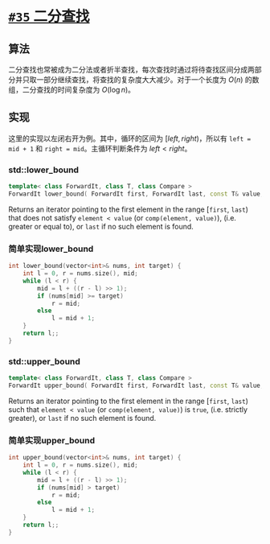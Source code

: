# [`#35` 二分查找](https://leetcode.cn/problems/search-insert-position/)

## 算法

二分查找也常被成为二分法或者折半查找，每次查找时通过将待查找区间分成两部分并只取一部分继续查找，将查找的复杂度大大减少。对于一个长度为 $O(n)$ 的数组，二分查找的时间复杂度为 $O(\log{n})$。

## 实现

这里的实现以左闭右开为例。其中，循环的区间为 $[left, right)$，所以有 `left = mid + 1` 和 `right = mid`。主循环判断条件为 $left < right$。

### std::lower_bound

```cpp
template< class ForwardIt, class T, class Compare >
ForwardIt lower_bound( ForwardIt first, ForwardIt last, const T& value, Compare comp );
```

Returns an iterator pointing to the first element in the range [`first`, `last`) that does not satisfy `element < value` (or `comp(element, value)`), (i.e. greater or equal to), or `last` if no such element is found.

### 简单实现lower_bound

```cpp
int lower_bound(vector<int>& nums, int target) {
    int l = 0, r = nums.size(), mid;
    while (l < r) {
        mid = l + ((r - l) >> 1);
        if (nums[mid] >= target)
            r = mid;
        else
            l = mid + 1;
    }
    return l;;
}
```

### std::upper_bound

```cpp
template< class ForwardIt, class T, class Compare >
ForwardIt upper_bound( ForwardIt first, ForwardIt last, const T& value, Compare comp );
```

Returns an iterator pointing to the first element in the range [`first`, `last`) such that `element < value` (or `comp(element, value)`) is `true`, (i.e. strictly greater), or `last` if no such element is found.

### 简单实现upper_bound

```cpp
int upper_bound(vector<int>& nums, int target) {
    int l = 0, r = nums.size(), mid;
    while (l < r) {
        mid = l + ((r - l) >> 1);
        if (nums[mid] > target)
            r = mid;
        else
            l = mid + 1;
    }
    return l;;
}
```

